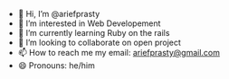 - 👋 Hi, I’m @ariefprasty
- 👀 I’m interested in Web Developement
- 🌱 I’m currently learning Ruby on the rails
- 💞️ I’m looking to collaborate on open project
- 📫 How to reach me my email: ariefprasty@gmail.com  
- 😄 Pronouns: he/him


<!---
ariefprasty/ariefprasty is a ✨ special ✨ repository because its `README.md` (this file) appears on your GitHub profile.
You can click the Preview link to take a look at your changes.
--->
